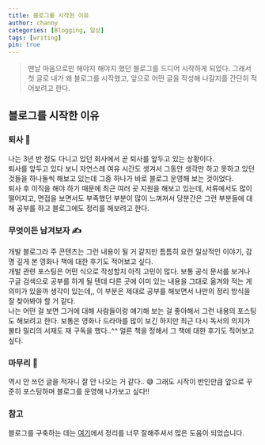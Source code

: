 ```yaml
---
title: 블로그를 시작한 이유
author: channy
categories: [Blogging, 일상]
tags: [writing]
pin: true
---
```

> 맨날 마음으로만 해야지 해야지 했던 블로그를 드디어 시작하게 되었다. 그래서 첫 글로 내가 왜 블로그를 시작했고, 앞으로 어떤 글을 작성해 나갈지를 간단히 적어보려고 한다.

## 블로그를 시작한 이유
### 퇴사 👋
나는 3년 반 정도 다니고 있던 회사에서 곧 퇴사를 앞두고 있는 상황이다.
<br />
퇴사를 앞두고 있다 보니 자연스레 여유 시간도 생겨서 그동안 생각만 하고 못하고 있던 것들을 하나둘씩 해보고 있는데 그중 하나가 바로 블로그 운영해 보는 것이었다.
<br />
퇴사 후 이직을 해야 하기 때문에 최근 여러 곳 지원을 해보고 있는데, 서류에서도 많이 떨어지고, 면접을 보면서도 부족했던 부분이 많이 느껴져서 당분간은 그런 부분들에 대해 공부를 하고 블로그에도 정리를 해보려고 한다.

### 무엇이든 남겨보자 ✍️
개발 블로그라 주 콘텐츠는 그런 내용이 될 거 같지만 틈틈히 요런 일상적인 이야기, 감명 깊게 본 영화나 책에 대한 후기도 적어보고 싶다.
<br />
개발 관련 포스팅은 어떤 식으로 작성할지 아직 고민이 많다. 보통 공식 문서를 보거나 구글 검색으로 공부를 하게 될 텐데 다른 곳에 이미 있는 내용을 그대로 옮겨와 적는 게 의미가 있을까 생각이 있는데,, 이 부분은 제대로 공부를 해보면서 나만의 정리 방식을 잘 찾아봐야 할 거 같다.
<br />
나는 어떤 걸 보면 그거에 대해 사람들이랑 얘기해 보는 걸 좋아해서 그런 내용의 포스팅도 해보려고 한다. 보통은 영화나 드라마를 많이 보긴 하지만 최근 다시 독서의 의지가 불타 밀리의 서재도 재 구독을 했다..^^ 얼른 책을 정해서 그 책에 대한 후기도 적어보고 싶다.

### 마무리 👐
역시 안 쓰던 글을 적자니 잘 안 나오는 거 같다.. 😅 그래도 시작이 반인만큼 앞으로 꾸준히 포스팅하며 블로그를 운영해 나가보고 싶다!! 

### 참고
블로그를 구축하는 데는 [여기](https://www.irgroup.org/)에서 정리를 너무 잘해주셔서 많은 도움이 되었습니다.
